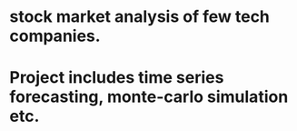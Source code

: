 # stock market analysis of few tech companies. 
# Project includes time series forecasting, monte-carlo simulation etc.


